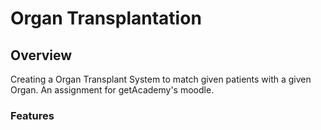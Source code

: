 # Organ Transplantation

##  Overview
Creating a Organ Transplant System to match given patients
with a given Organ. An assignment for getAcademy's moodle.


### Features
